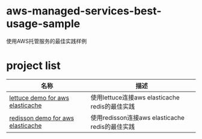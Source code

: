 # aws-managed-services-best-usage-sample
使用AWS托管服务的最佳实践样例

# project list

| 名称                                                                | 描述                                     |
|-------------------------------------------------------------------|----------------------------------------|
| [lettuce demo for aws elasticache](./elasticache/lettuce-demo/)   | 使用lettuce连接aws elasticache redis的最佳实践  |  
| [redisson demo for aws elasticache](./elasticache/redisson-demo/) | 使用redisson连接aws elasticache redis的最佳实践 |  